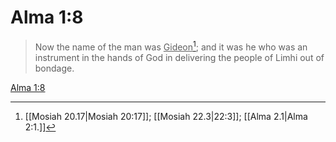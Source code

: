 # Alma 1:8

> Now the name of the man was <u>Gideon</u>[^a]; and it was he who was an instrument in the hands of God in delivering the people of Limhi out of bondage.

[Alma 1:8](https://www.churchofjesuschrist.org/study/scriptures/bofm/alma/1?lang=eng&id=p8#p8)


[^a]: [[Mosiah 20.17|Mosiah 20:17]]; [[Mosiah 22.3|22:3]]; [[Alma 2.1|Alma 2:1.]]
